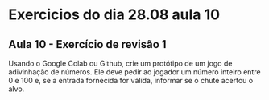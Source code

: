 # Exercicios do dia 28.08 aula 10

## Aula 10 - Exercício de revisão 1
Usando o Google Colab ou Github, crie um protótipo de um jogo de adivinhação de números. 
Ele deve pedir ao jogador um número inteiro entre 0 e 100 e, se a entrada fornecida for válida, informar se o chute acertou o alvo.
